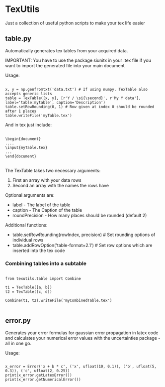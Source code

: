 # TexUtils
Just a collection of useful python scripts to make your tex life easier

## table.py
Automatically generates tex tables from your acquired data.
<p> IMPORTANT: You have to use the package siunitx in your .tex file if you want to import the
           generated file into your main document</p>
           
Usage:
<pre> <code>
x, y = np.genfromtxt('data.txt') # If using numpy. TexTable also accepts generic lists
table = TexTable([x, y], [r'Y / \si{\second}', r'My Y data'], label='table:mytable', caption='Description')
table.setRowRounding(0, 1) # Row given at index 0 should be rounded after 1 places
table.writeFile('myTable.tex')
</code></pre>

And in tex just include:

<pre> <code>
\begin{document}
....
\input{myTable.tex}
...
\end{document}
</code> </pre>

The TexTable takes two necessary arguments: 

1. First an array with your data rows
2. Second an array with the names the rows have

<p>Optional arguments are:</p>

- label - The label of the table
- caption - The Caption of the table
- roundPrecision - How many places should be rounded (default 2)

<p>Additional functions:</p>
 
- table.setRowRounding(rowIndex, precision) # Set rounding options of individual rows
- table.addRowOption('table-format=2.1') # Set row options which are inserted into the tex code

### Combining tables into a subtable
<pre> <code>
from texutils.table import Combine

t1 = TexTable([a, b])
t2 = TexTable([c, d])

Combine(t1, t2).writeFile('myCombinedTable.tex')
</code> </pre>

## error.py
Generates your error formulas for gaussian error propagation in latex code and calculates your numerical
error values with the uncertainties package - all in one go.

Usage:
<pre><code>
x_error = Error('x + b * c', ('x', ufloat(10, 0.1)), ('b', ufloat(5, 0.3)), ('c', ufloat(2, 0.25))
print(x_error.getLatexError())
print(x_error.getNumericalError())
</code></pre>
